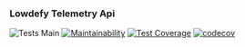 ### Lowdefy Telemetry Api

![Tests Main](https://github.com/lowdefy/lowdefy-api/workflows/Test%20Branches/badge.svg?branch=main)
[![Maintainability](https://api.codeclimate.com/v1/badges/69945f3c3fee5b095f5a/maintainability)](https://codeclimate.com/github/lowdefy/lowdefy-api/maintainability)
[![Test Coverage](https://api.codeclimate.com/v1/badges/69945f3c3fee5b095f5a/test_coverage)](https://codeclimate.com/github/lowdefy/lowdefy-api/test_coverage)
[![codecov](https://codecov.io/gh/lowdefy/lowdefy-api/branch/main/graph/badge.svg?token=30MG77C21S)](https://codecov.io/gh/lowdefy/lowdefy-api)
